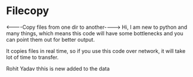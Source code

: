 # Filecopy
<----Copy files from one dir to another----> 
Hi, I am new to python and many things, which means this code will have some bottlenecks and you can point them out for better output.

It copies files in real time, so if you use this code over network, it will take lot of time to transfer.

Rohit Yadav
thhis is new added to the data
